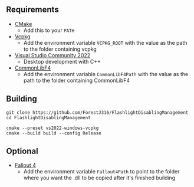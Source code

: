 ## Requirements
* [CMake](https://cmake.org/)
	* Add this to your `PATH`
* [Vcpkg](https://github.com/microsoft/vcpkg)
	* Add the environment variable `VCPKG_ROOT` with the value as the path to the folder containing vcpkg
* [Visual Studio Community 2022](https://visualstudio.microsoft.com/)
	* Desktop development with C++
* [CommonLibF4](https://github.com/powerof3/CommonLibF4)
	* Add the environment variable `CommonLibF4Path` with the value as the path to the folder containing CommonLibF4

## Building
```
git clone https://github.com/ForestJ316/FlashlightDisablingManagement
cd FlashlightDisablingManagement

cmake --preset vs2022-windows-vcpkg
cmake --build build --config Release
```

## Optional
* [Fallout 4](https://store.steampowered.com/app/377160)
	* Add the environment variable `Fallout4Path` to point to the folder where you want the .dll to be copied after it's finished building
